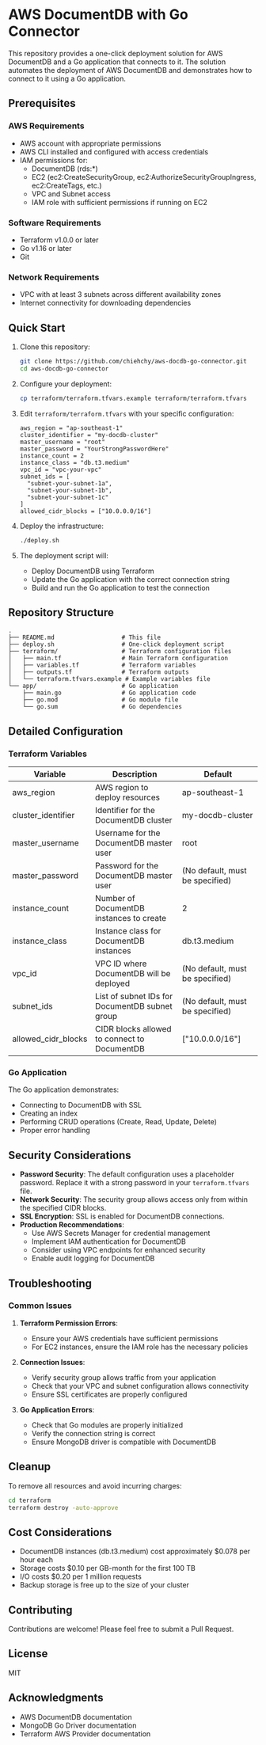 # AWS DocumentDB with Go Connector

This repository provides a one-click deployment solution for AWS DocumentDB and a Go application that connects to it. The solution automates the deployment of AWS DocumentDB and demonstrates how to connect to it using a Go application.

## Prerequisites

### AWS Requirements
- AWS account with appropriate permissions
- AWS CLI installed and configured with access credentials
- IAM permissions for:
  - DocumentDB (rds:*)
  - EC2 (ec2:CreateSecurityGroup, ec2:AuthorizeSecurityGroupIngress, ec2:CreateTags, etc.)
  - VPC and Subnet access
  - IAM role with sufficient permissions if running on EC2

### Software Requirements
- Terraform v1.0.0 or later
- Go v1.16 or later
- Git

### Network Requirements
- VPC with at least 3 subnets across different availability zones
- Internet connectivity for downloading dependencies

## Quick Start

1. Clone this repository:
   ```bash
   git clone https://github.com/chiehchy/aws-docdb-go-connector.git
   cd aws-docdb-go-connector
   ```

2. Configure your deployment:
   ```bash
   cp terraform/terraform.tfvars.example terraform/terraform.tfvars
   ```

3. Edit `terraform/terraform.tfvars` with your specific configuration:
   ```hcl
   aws_region = "ap-southeast-1"
   cluster_identifier = "my-docdb-cluster"
   master_username = "root"
   master_password = "YourStrongPasswordHere"
   instance_count = 2
   instance_class = "db.t3.medium"
   vpc_id = "vpc-your-vpc"
   subnet_ids = [
     "subnet-your-subnet-1a",
     "subnet-your-subnet-1b",
     "subnet-your-subnet-1c"
   ]
   allowed_cidr_blocks = ["10.0.0.0/16"]
   ```

4. Deploy the infrastructure:
   ```bash
   ./deploy.sh
   ```

5. The deployment script will:
   - Deploy DocumentDB using Terraform
   - Update the Go application with the correct connection string
   - Build and run the Go application to test the connection

## Repository Structure

```
.
├── README.md                   # This file
├── deploy.sh                   # One-click deployment script
├── terraform/                  # Terraform configuration files
│   ├── main.tf                 # Main Terraform configuration
│   ├── variables.tf            # Terraform variables
│   ├── outputs.tf              # Terraform outputs
│   └── terraform.tfvars.example # Example variables file
└── app/                        # Go application
    ├── main.go                 # Go application code
    ├── go.mod                  # Go module file
    └── go.sum                  # Go dependencies
```

## Detailed Configuration

### Terraform Variables

| Variable | Description | Default |
|----------|-------------|---------|
| aws_region | AWS region to deploy resources | ap-southeast-1 |
| cluster_identifier | Identifier for the DocumentDB cluster | my-docdb-cluster |
| master_username | Username for the DocumentDB master user | root |
| master_password | Password for the DocumentDB master user | (No default, must be specified) |
| instance_count | Number of DocumentDB instances to create | 2 |
| instance_class | Instance class for DocumentDB instances | db.t3.medium |
| vpc_id | VPC ID where DocumentDB will be deployed | (No default, must be specified) |
| subnet_ids | List of subnet IDs for DocumentDB subnet group | (No default, must be specified) |
| allowed_cidr_blocks | CIDR blocks allowed to connect to DocumentDB | ["10.0.0.0/16"] |

### Go Application

The Go application demonstrates:
- Connecting to DocumentDB with SSL
- Creating an index
- Performing CRUD operations (Create, Read, Update, Delete)
- Proper error handling

## Security Considerations

- **Password Security**: The default configuration uses a placeholder password. Replace it with a strong password in your `terraform.tfvars` file.
- **Network Security**: The security group allows access only from within the specified CIDR blocks.
- **SSL Encryption**: SSL is enabled for DocumentDB connections.
- **Production Recommendations**:
  - Use AWS Secrets Manager for credential management
  - Implement IAM authentication for DocumentDB
  - Consider using VPC endpoints for enhanced security
  - Enable audit logging for DocumentDB

## Troubleshooting

### Common Issues

1. **Terraform Permission Errors**:
   - Ensure your AWS credentials have sufficient permissions
   - For EC2 instances, ensure the IAM role has the necessary policies

2. **Connection Issues**:
   - Verify security group allows traffic from your application
   - Check that your VPC and subnet configuration allows connectivity
   - Ensure SSL certificates are properly configured

3. **Go Application Errors**:
   - Check that Go modules are properly initialized
   - Verify the connection string is correct
   - Ensure MongoDB driver is compatible with DocumentDB

## Cleanup

To remove all resources and avoid incurring charges:

```bash
cd terraform
terraform destroy -auto-approve
```

## Cost Considerations

- DocumentDB instances (db.t3.medium) cost approximately $0.078 per hour each
- Storage costs $0.10 per GB-month for the first 100 TB
- I/O costs $0.20 per 1 million requests
- Backup storage is free up to the size of your cluster

## Contributing

Contributions are welcome! Please feel free to submit a Pull Request.

## License

MIT

## Acknowledgments

- AWS DocumentDB documentation
- MongoDB Go Driver documentation
- Terraform AWS Provider documentation
